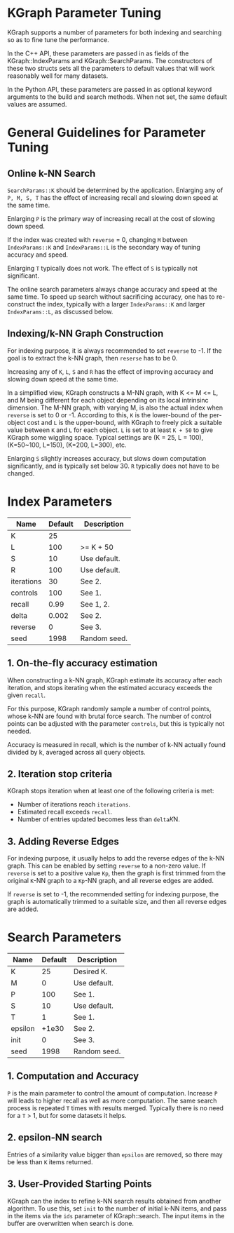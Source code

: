 KGraph Parameter Tuning
=======================
KGraph supports a number of parameters for both indexing and
searching so as to fine tune the performance.

In the C++ API, these parameters are passed in as fields of the
KGraph::IndexParams and KGraph::SearchParams.
The constructors of these two structs sets all the parameters
to default values that will work reasonably well for many datasets.

In the Python API, these parameters are passed in as optional
keyword arguments to the build and search methods.  When not set,
the same default values are assumed.

# General Guidelines for Parameter Tuning

## Online k-NN Search

`SearchParams::K` should be determined by the application.
Enlarging any of `P, M, S, T` has the effect of increasing recall and
slowing down speed at the same time.

Enlarging `P` is the primary way of increasing
recall at the cost of slowing down speed.

If the index was created with `reverse` = 0, changing `M` between
`IndexParams::K` and `IndexParams::L` is the secondary way of
tuning accuracy and speed.

Enlarging `T` typically does not work.  The effect of `S` is typically
not significant.

The online search parameters always change accuracy and speed at the
same time.  To speed up search without sacrificing accuracy, one has
to re-construct the index, typically with a larger `IndexParams::K`
and larger `IndexParams::L`, as discussed below.

## Indexing/k-NN Graph Construction

For indexing purpose, it is always recommended to set `reverse` to -1.
If the goal is to extract the k-NN graph, then `reserse` has to be 0.

Increasing any of `K`, `L`, `S` and `R` has the effect of improving
accuracy and slowing down speed at the same time.

In a simplified view, KGraph constructs a M-NN graph, with K <= M <= L,
and M being different for each object depending on its local intrinsinc
dimension.  The M-NN graph, with varying M, is also the actual index
when `reverse` is set to 0 or -1.  According to this, `K` is the lower-bound
of the per-object cost and `L` is the upper-bound, with KGraph to freely
pick a suitable value between `K` and `L` for each object.
`L` is set to at least `K + 50` to give KGraph some wiggling space.
Typical settings are (K = 25, L = 100), (K=50~100, L=150), (K=200, L=300), etc.

Enlarging `S` slightly increases accuracy, but slows down computation significantly,
and is typically set below 30.
`R` typically does not have to be changed.


# Index Parameters

| Name       | Default | Description |
|------------|---------|-------------|
| K          | 25      |             |
| L          | 100     | >= K + 50   |
| S          | 10      | Use default.|
| R          | 100     | Use default.|
| iterations | 30      | See 2.      |
| controls   | 100     | See 1.      |
| recall     | 0.99    | See 1, 2.   |
| delta      | 0.002   | See 2.      |
| reverse    | 0       | See 3.      |
| seed       | 1998    | Random seed.|

## 1. On-the-fly accuracy estimation

When constructing a k-NN graph, KGraph estimate its accuracy
after each iteration, and stops iterating when the estimated
accuracy exceeds the given `recall`.

For this purpose, KGraph randomly sample a number of control
points, whose k-NN are found with brutal force search.  The
number of control points can be adjusted with the parameter
`controls`, but this is typically not needed.

Accuracy is measured in recall, which is the number of k-NN
actually found divided by k, averaged across all query objects.

## 2. Iteration stop criteria

KGraph stops iteration when at least one of the following
criteria is met:

* Number of iterations reach `iterations`.
* Estimated recall exceeds `recall`.
* Number of entries updated becomes less than `delta`*K*N.

## 3. Adding Reverse Edges

For indexing purpose, it usually helps to add the reverse edges of the k-NN
graph.  This can be enabled by setting `reverse` to a non-zero value.  If
`reverse` is set to a positive value `Kp`, then the graph is first trimmed from
the original `K`-NN graph to a `Kp`-NN graph, and all reverse edges are added.

If `reverse` is set to -1, the recommended setting for indexing purpose,
the graph is automatically trimmed to a suitable size, and then all reverse
edges are added.

# Search Parameters

| Name       | Default | Description |
|------------|---------|-------------|
| K          | 25      | Desired K.  |
| M          | 0       | Use default.|
| P          | 100     | See 1.      |
| S          | 10      | Use default.|
| T          | 1       | See 1.      |
| epsilon    | +1e30   | See 2.      |
| init       | 0       | See 3.      |
| seed       | 1998    | Random seed.|

## 1. Computation and Accuracy

`P` is the main parameter to control the amount of computation.
Increase `P` will leads to higher recall as well as more computation.
The same search process is repeated `T` times with results merged.
Typically there is no need for a `T` > 1, but for some datasets it helps.

## 2. epsilon-NN search

Entries of a similarity value bigger than `epsilon` are removed, so there may be
less than `K` items returned.

## 3. User-Provided Starting Points

KGraph can the index to refine k-NN search results obtained from another algorithm.
To use this, set `init` to the number of initial k-NN items, and pass in the items
via the `ids` parameter of KGraph::search.  The input items in the buffer are
overwritten when search is done.

